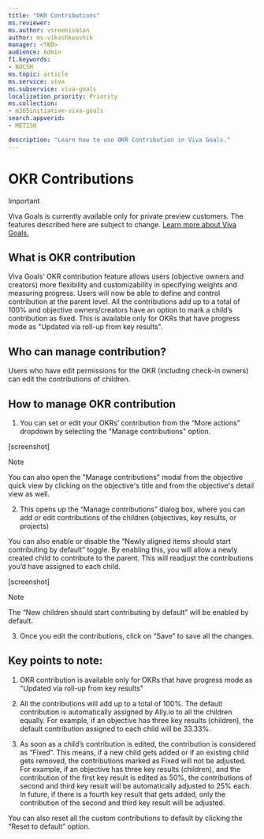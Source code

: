 ```yaml
---
title: "OKR Contributions"
ms.reviewer: 
ms.author: vsreenivasan
author: ms-vikashkoushik
manager: <TBD>
audience: Admin
f1.keywords:
- NOCSH
ms.topic: article
ms.service: viva
ms.subservice: viva-goals
localization_priority: Priority
ms.collection:  
- m365initiative-viva-goals
search.appverid:
- MET150

description: "Learn how to use OKR Contribution in Viva Goals."
---
```


# OKR Contributions

> [!IMPORTANT]
> Viva Goals is currently available only for private preview customers. The features described here are subject to change. [Learn more about Viva Goals.](https://go.microsoft.com/fwlink/?linkid=2189933)

## What is OKR contribution
  
Viva Goals’ OKR contribution feature allows users (objective owners and creators) more flexibility and customizability in specifying weights and measuring progress. Users will now be able to define and control contribution at the parent level. All the contributions add up to a total of 100% and objective owners/creators have an option to mark a child’s contribution as fixed. This is available only for OKRs that have progress mode as "Updated via roll-up from key results". 

## Who can manage contribution?

Users who have edit permissions for the OKR (including check-in owners) can edit the contributions of children.

## How to manage OKR contribution
  
1. You can set or edit your OKRs’ contribution from the “More actions” dropdown by selecting the "Manage contributions" option. 
  
  [screenshot]

> [!NOTE] 
> You can also open the "Manage contributions" modal from the objective quick view by clicking on the objective's title and from the objective's detail view as well.  

2. This opens up the “Manage contributions” dialog box, where you can add or edit contributions of the children (objectives, key results, or projects)   

You can also enable or disable the “Newly aligned items should start contributing by default” toggle. By enabling this, you will allow a newly created child to contribute to the parent. This will readjust the contributions you’d have assigned to each child. 
  
  [screenshot]  
  
> [!Note]
> The “New children should start contributing by default” will be enabled by default. 

3. Once you edit the contributions, click on “Save” to save all the changes.  

## Key points to note: 

1. OKR contribution is available only for OKRs that have progress mode as "Updated via roll-up from key results"

2. All the contributions will add up to a total of 100%. The default contribution is automatically assigned by Ally.io to all the children equally. For example, if an objective has three key results (children), the default contribution assigned to each child will be 33.33%. 

3. As soon as a child’s contribution is edited, the contribution is considered as “Fixed”. This means, if a new child gets added or if an existing child gets removed, the contributions marked as Fixed will not be adjusted. For example, if an objective has three key results (children), and the contribution of the first key result is edited as 50%, the contributions of second and third key result will be automatically adjusted to 25% each. In future, if there is a fourth key result that gets added, only the contribution of the second and third key result will be adjusted. 

You can also reset all the custom contributions to default by clicking the “Reset to default” option. 
